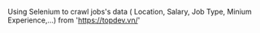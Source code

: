 Using Selenium to crawl jobs's data ( Location, Salary, Job Type, Minium Experience,...) from 'https://topdev.vn/'
